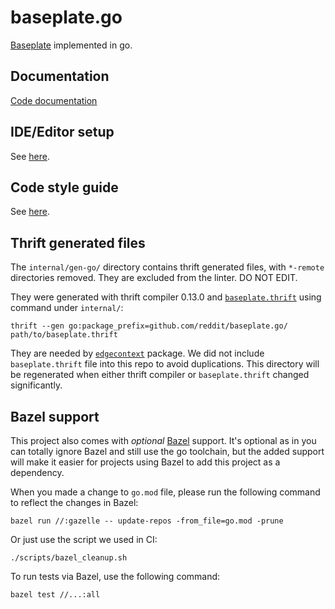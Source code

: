 # baseplate.go

[Baseplate][baseplate.py] implemented in go.

## Documentation

[Code documentation][godev]

## IDE/Editor setup

See [here](Editor.md).

## Code style guide

See [here](Style.md).

## Thrift generated files

The `internal/gen-go/` directory contains thrift generated files,
with `*-remote` directories removed.
They are excluded from the linter.
DO NOT EDIT.

They were generated with thrift compiler 0.13.0 and
[`baseplate.thrift`][baseplate.thrift] using command under `internal/`:

```
thrift --gen go:package_prefix=github.com/reddit/baseplate.go/ path/to/baseplate.thrift
```

They are needed by [`edgecontext`][edgecontext] package.
We did not include `baseplate.thrift` file into this repo to avoid duplications.
This directory will be regenerated when either thrift compiler or
`baseplate.thrift` changed significantly.

## Bazel support

This project also comes with *optional* [Bazel][bazel] support.
It's optional as in you can totally ignore Bazel and still use the go toolchain,
but the added support will make it easier for projects using Bazel to add this
project as a dependency.

When you made a change to `go.mod` file,
please run the following command to reflect the changes in Bazel:

```
bazel run //:gazelle -- update-repos -from_file=go.mod -prune
```

Or just use the script we used in CI:

```
./scripts/bazel_cleanup.sh
```

To run tests via Bazel, use the following command:

```
bazel test //...:all
```


[baseplate.py]: https://github.com/reddit/baseplate.py

[baseplate.thrift]: https://github.com/reddit/baseplate.py/blob/d6c6a03841862d7803bffbfbcaf5d6bf9357589e/baseplate/thrift/baseplate.thrift

[edgecontext]: https://godoc.org/github.com/reddit/baseplate.go/edgecontext

[bazel]: https://bazel.build/

[godev]: https://pkg.go.dev/github.com/reddit/baseplate.go

